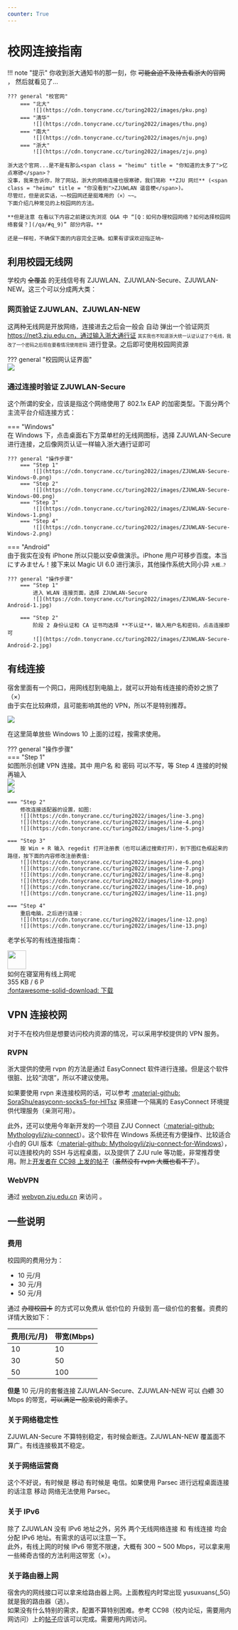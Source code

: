 ```yaml
---
counter: True
---
```


# 校网连接指南

!!! note "提示"
    你收到浙大通知书的那一刻，你 ~~可能会迫不及待去看浙大的官网~~ ， 然后就看见了...  
    
    ??? general "校官网"
        === "北大"
            ![](https://cdn.tonycrane.cc/turing2022/images/pku.png)
        === "清华"
            ![](https://cdn.tonycrane.cc/turing2022/images/thu.png)
        === "南大"
            ![](https://cdn.tonycrane.cc/turing2022/images/nju.png)
        === "浙大"
            ![](https://cdn.tonycrane.cc/turing2022/images/zju.png)

    浙大这个官网...是不是有那么<span class = "heimu" title = "你知道的太多了">亿点寒碜</span>？  
    没事，我来告诉你，除了网站，浙大的网络连接也很寒碜，我们简称 **ZJU 网烂** (<span class = "heimu" title = "你没看到">ZJUWLAN 谐音梗</span>)。  
    尽管烂，但是说实话，~~校园网还是挺难用的（×）~~。
    下面介绍几种常见的上校园网的方法。  

    **但是注意 在看以下内容之前建议先浏览 Q&A 中 “[Q：如何办理校园网络？如何选择校园网络套餐？](/qa/#q_9)” 部分内容。**  
    
    还是一样啦，不确保下面的内容完全正确。如果有谬误欢迎指正呐~

## 利用校园无线网

学校内 ~~全覆盖~~ 的无线信号有 ZJUWLAN、ZJUWLAN-Secure、ZJUWLAN-NEW。这三个可以分成两大类：

### 网页验证 ZJUWLAN、ZJUWLAN-NEW

这两种无线网是开放网络，连接进去之后会一般会 自动 弹出一个验证网页 https://net3.zju.edu.cn，通过输入浙大通行证 <font class = "heimu" title = "饱受其苦" size = 1>其实我也不知道浙大统一认证认证了个毛线，我改了一个密码之后现在要看情况使用密码</font> 进行登录。之后即可使用校园网资源

??? general "校园网认证界面"  
    ![](https://cdn.tonycrane.cc/turing2022/images/net3_zju.png)  

### 通过连接时验证 ZJUWLAN-Secure

这个所谓的安全，应该是指这个网络使用了 802.1x EAP 的加密类型。下面分两个主流平台介绍连接方式：

=== "Windows"  
    在 Windows 下，点击桌面右下方菜单栏的无线网图标，选择 ZJUWLAN-Secure 进行连接，之后像网页认证一样输入浙大通行证即可
    
    ??? general "操作步骤"  
        === "Step 1"  
            ![](https://cdn.tonycrane.cc/turing2022/images/ZJUWLAN-Secure-Windows-0.png)  
        === "Step 2"  
            ![](https://cdn.tonycrane.cc/turing2022/images/ZJUWLAN-Secure-Windows-00.png)  
        === "Step 3"  
            ![](https://cdn.tonycrane.cc/turing2022/images/ZJUWLAN-Secure-Windows-1.png)  
        === "Step 4"  
            ![](https://cdn.tonycrane.cc/turing2022/images/ZJUWLAN-Secure-Windows-2.png)  

=== "Android"  
    由于我实在没有 iPhone 所以只能以安卓做演示。iPhone 用户可移步百度。本当にすみません！接下来以 Magic UI 6.0 进行演示，其他操作系统大同小异 <font class = "heimu" title = "大概...?" size = 1>大概...?</font>

    ??? general "操作步骤"  
        === "Step 1"  
            进入 WLAN 连接页面，选择 ZJUWLAN-Secure  
            ![](https://cdn.tonycrane.cc/turing2022/images/ZJUWLAN-Secure-Android-1.jpg)  

        === "Step 2"  
            阶段 2 身份认证和 CA 证书均选择 **不认证**，输入用户名和密码，点击连接即可  
            ![](https://cdn.tonycrane.cc/turing2022/images/ZJUWLAN-Secure-Android-2.jpg)  

## 有线连接  

宿舍里面有一个网口，用网线怼到电脑上，就可以开始有线连接的奇妙之旅了（×）  
由于实在比较麻烦，且可能影响其他的 VPN，所以不是特别推荐。

![](https://cdn.tonycrane.cc/turing2022/images/buyao.png)  

在这里简单放些 Windows 10 上面的过程，按需求使用。

??? general "操作步骤"  
    === "Step 1"  
        如图所示创建 VPN 连接。其中 用户名 和 密码 可以不写，等 Step 4 连接的时候再输入  
        ![](https://cdn.tonycrane.cc/turing2022/images/line-1.png)  
        ![](https://cdn.tonycrane.cc/turing2022/images/line-2.png)  

    === "Step 2"  
        修改连接适配器的设置，如图:  
        ![](https://cdn.tonycrane.cc/turing2022/images/line-3.png)  
        ![](https://cdn.tonycrane.cc/turing2022/images/line-4.png)  
        ![](https://cdn.tonycrane.cc/turing2022/images/line-5.png)  

    === "Step 3"  
        按 Win + R 输入 regedit 打开注册表（也可以通过搜索打开），到下图红色框起来的路径，按下面的内容修改注册表值:  
        ![](https://cdn.tonycrane.cc/turing2022/images/line-6.png)  
        ![](https://cdn.tonycrane.cc/turing2022/images/line-7.png)  
        ![](https://cdn.tonycrane.cc/turing2022/images/line-8.png)  
        ![](https://cdn.tonycrane.cc/turing2022/images/line-9.png)  
        ![](https://cdn.tonycrane.cc/turing2022/images/line-10.png)  
        ![](https://cdn.tonycrane.cc/turing2022/images/line-11.png)  

    === "Step 4"  
        重启电脑，之后进行连接：  
        ![](https://cdn.tonycrane.cc/turing2022/images/line-12.png)  
        ![](https://cdn.tonycrane.cc/turing2022/images/line-13.png)  
    
老学长写的有线连接指南：

<div class="card file-block" markdown="1">
<div class="file-icon"><img src="https://cdn.tonycrane.cc/turing2022/images/pdf.svg" style="height: 3em;"></div>
<div class="file-body">
<div class="file-title">如何在寝室用有线上网呢</div>
<div class="file-meta">355 KB / 6 P</div>
</div>
<a class="down-button" target="_blank" href="https://cdn.tonycrane.cc/turing2022/files/%E5%A6%82%E4%BD%95%E5%9C%A8%E5%AF%9D%E5%AE%A4%E7%94%A8%E6%9C%89%E7%BA%BF%E4%B8%8A%E7%BD%91%E5%91%A2.pdf" markdown="1">:fontawesome-solid-download: 下载</a>
</div>


## VPN 连接校网  

对于不在校内但是想要访问校内资源的情况，可以采用学校提供的 VPN 服务。

### RVPN  

浙大提供的使用 rvpn 的方法是通过 EasyConnect 软件进行连接。但是这个软件很脏、比较“流氓”，所以不建议使用。

如果要使用 rvpn 来连接校网的话，可以参考 [:material-github: SoraShu/easyconn-socks5-for-HITsz](https://github.com/SoraShu/easyconn-socks5-for-HITsz) 来搭建一个隔离的 EasyConnect 环境提供代理服务（亲测可用）。

此外，还可以使用今年新开发的一个项目 ZJU Connect（[:material-github: Mythologyli/zju-connect](https://github.com/Mythologyli/zju-connect)）。这个软件在 Windows 系统还有方便操作、比较适合小白的 GUI 版本（[:material-github: Mythologyli/zju-connect-for-Windows](https://github.com/Mythologyli/zju-connect-for-Windows)），可以连接校内的 SSH 与远程桌面，以及提供了 ZJU rule 等功能，非常推荐使用。附上[开发者在 CC98 上发的帖子](https://www.cc98.org/topic/5521873)（~~虽然没有 rvpn 大概也看不了~~）。

### WebVPN  

通过 [webvpn.zju.edu.cn](https://webvpn.zju.edu.cn) 来访问  。

## 一些说明  

### 费用  

校园网的费用分为：

- 10 元/月
- 30 元/月
- 50 元/月

通过 ~~办理校园卡~~ 的方式可以免费从 低价位的 升级到 高一级价位的套餐。资费的详情大致如下：  

|费用(元/月)|带宽(Mbps)|
|----|----|
|10|10|
|30|50|
|50|100|

<b>但是</b> 10 元/月的套餐连接 ZJUWLAN-Secure、ZJUWLAN-NEW 可以 ~~白嫖~~ 30 Mbps 的带宽，~~可以满足一般来说的需求了~~。   

### 关于网络稳定性  

ZJUWLAN-Secure 不算特别稳定，有时候会断连。ZJUWLAN-NEW 覆盖面不算广。有线连接极其不稳定。  

### 关于网络运营商  

这个不好说，有时候是 移动 有时候是 电信。如果使用 Parsec 进行远程桌面连接的话注意 移动 网络无法使用 Parsec。  

### 关于 IPv6  

除了 ZJUWLAN 没有 IPv6 地址之外，另外 两个无线网络连接 和 有线连接 均会分配 IPv6 地址。有需求的话可以注意一下。  
此外，有线上网的时候 IPv6 带宽不限速，大概有 300 ~ 500 Mbps，可以拿来用一些稀奇古怪的方法利用这带宽（×）。  

### 关于路由器上网  

宿舍内的网线接口可以拿来给路由器上网。上面教程内时常出现 yusuxuans(_5G) 就是我的路由器（逃）。  
如果没有什么特别的需求，配置不算特别困难。参考 CC98（校内论坛，需要用内网访问）上的[帖子](https://www.cc98.org/topic/5213173)应该可以完成。需要用内网访问。  